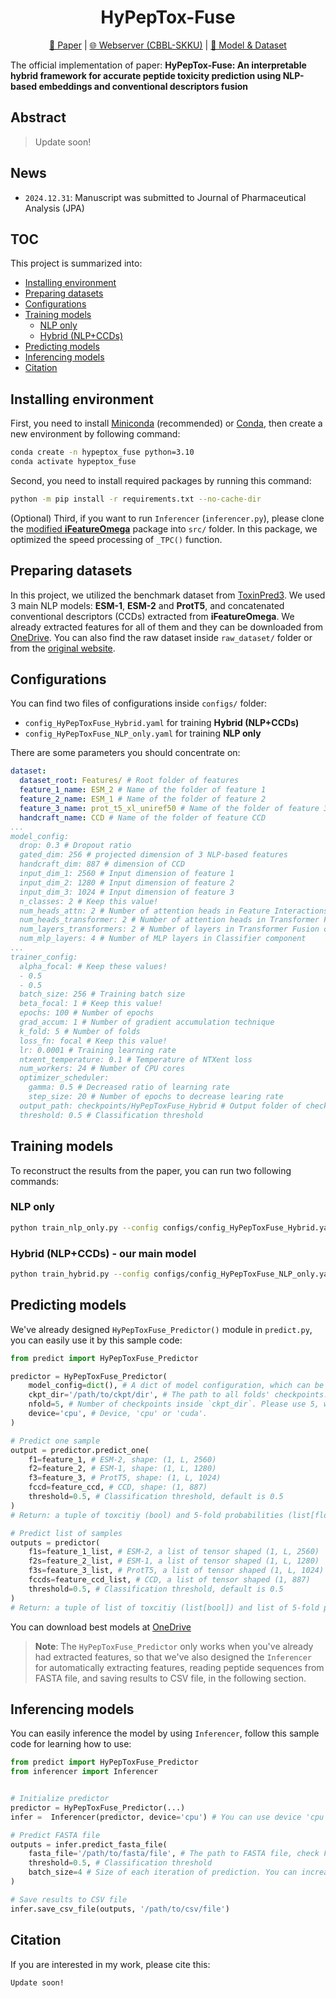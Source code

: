 <h1 align="center">HyPepTox-Fuse</h1>
<p align="center"><a href="">📝 Paper</a> | <a href="https://balalab-skku.org/HyPepTox-Fuse/">🌐 Webserver (CBBL-SKKU)</a> | <a href="https://1drv.ms/f/c/fa72f5f3c0e55162/Ev06ewB86b5Hv-xAMCaLOkMBEOqAxyZEYrqfq2_-z70WKg?e=7lmVaP">🚩 Model & Dataset</a></p>

The official implementation of paper: **HyPepTox-Fuse: An interpretable hybrid framework for accurate peptide toxicity prediction using NLP-based embeddings and conventional descriptors fusion**

## Abstract
> Update soon!

## News
- `2024.12.31`: Manuscript was submitted to Journal of Pharmaceutical Analysis (JPA)

## TOC

This project is summarized into:
- [Installing environment](#installing-environment)
- [Preparing datasets](#preparing-datasets)
- [Configurations](#configurations)
- [Training models](#training-models)
    - [NLP only](#nlp-only)
    - [Hybrid (NLP+CCDs)](#hybrid-nlpccds---our-main-model)
- [Predicting models](#predicting-models)
- [Inferencing models](#inferencing-models)
- [Citation](#citation)

## Installing environment
First, you need to install [Miniconda](https://docs.anaconda.com/miniconda/) (recommended) or [Conda](https://docs.conda.io/projects/conda/en/latest/user-guide/getting-started.html), then create a new environment by following command:

```bash
conda create -n hypeptox_fuse python=3.10
conda activate hypeptox_fuse
```

Second, you need to install required packages by running this command:

```bash
python -m pip install -r requirements.txt --no-cache-dir
```

(Optional) Third, if you want to run `Inferencer` (`inferencer.py`), please clone the [modified **iFeatureOmega**](https://github.com/duongttr/iFeatureOmega-CLI) package into `src/` folder. In this package, we optimized the speed processing of `_TPC()` function.

## Preparing datasets
In this project, we utilized the benchmark dataset from [ToxinPred3](https://doi.org/10.1016/j.compbiomed.2024.108926). We used 3 main NLP models: **ESM-1**, **ESM-2** and **ProtT5**, and concatenated conventional descriptors (CCDs) extracted from **iFeatureOmega**. We already extracted features for all of them and they can be downloaded from [OneDrive](https://1drv.ms/u/c/fa72f5f3c0e55162/EYiEkLysyp1AuaztMkayR_gBFTdrxJ5x0_coCmzxCvrIKA?e=m4fUbr). You can also find the raw dataset inside `raw_dataset/` folder or from the [original website](https://webs.iiitd.edu.in/raghava/toxinpred3/download.php).

## Configurations
You can find two files of configurations inside `configs/` folder:

- `config_HyPepToxFuse_Hybrid.yaml` for training **Hybrid (NLP+CCDs)**
- `config_HyPepToxFuse_NLP_only.yaml` for training **NLP only**

There are some parameters you should concentrate on:
```yaml
dataset:
  dataset_root: Features/ # Root folder of features
  feature_1_name: ESM_2 # Name of the folder of feature 1
  feature_2_name: ESM_1 # Name of the folder of feature 2
  feature_3_name: prot_t5_xl_uniref50 # Name of the folder of feature 3
  handcraft_name: CCD # Name of the folder of feature CCD
...
model_config:
  drop: 0.3 # Dropout ratio
  gated_dim: 256 # projected dimension of 3 NLP-based features
  handcraft_dim: 887 # dimension of CCD
  input_dim_1: 2560 # Input dimension of feature 1 
  input_dim_2: 1280 # Input dimension of feature 2
  input_dim_3: 1024 # Input dimension of feature 3
  n_classes: 2 # Keep this value!
  num_heads_attn: 2 # Number of attention heads in Feature Interactions component
  num_heads_transformer: 2 # Number of attention heads in Transformer Fusion component
  num_layers_transformers: 2 # Number of layers in Transformer Fusion component
  num_mlp_layers: 4 # Number of MLP layers in Classifier component
...
trainer_config:
  alpha_focal: # Keep these values!
  - 0.5
  - 0.5
  batch_size: 256 # Training batch size
  beta_focal: 1 # Keep this value!
  epochs: 100 # Number of epochs
  grad_accum: 1 # Number of gradient accumulation technique
  k_fold: 5 # Number of folds
  loss_fn: focal # Keep this value!
  lr: 0.0001 # Training learning rate
  ntxent_temperature: 0.1 # Temperature of NTXent loss
  num_workers: 24 # Number of CPU cores
  optimizer_scheduler:
    gamma: 0.5 # Decreased ratio of learning rate
    step_size: 20 # Number of epochs to decrease learing rate
  output_path: checkpoints/HyPepToxFuse_Hybrid # Output folder of checkpoints
  threshold: 0.5 # Classification threshold
```

## Training models
To reconstruct the results from the paper, you can run two following commands:

### NLP only
```bash
python train_nlp_only.py --config configs/config_HyPepToxFuse_Hybrid.yaml --cuda
```

### Hybrid (NLP+CCDs) - our main model
```bash
python train_hybrid.py --config configs/config_HyPepToxFuse_NLP_only.yaml --cuda
```

## Predicting models
We've already designed `HyPepToxFuse_Predictor()` module in `predict.py`, you can easily use it by this sample code:

```python
from predict import HyPepToxFuse_Predictor

predictor = HyPepToxFuse_Predictor(
    model_config=dict(), # A dict of model configuration, which can be easily loaded from yaml config file (`model_config` key).
    ckpt_dir='/path/to/ckpt/dir', # The path to all folds' checkpoints. 
    nfold=5, # Number of checkpoints inside `ckpt_dir`. Please use 5, which is the default of our training configuration.
    device='cpu', # Device, 'cpu' or 'cuda'.
)

# Predict one sample
output = predictor.predict_one(
    f1=feature_1, # ESM-2, shape: (1, L, 2560)
    f2=feature_2, # ESM-1, shape: (1, L, 1280)
    f3=feature_3, # ProtT5, shape: (1, L, 1024)
    fccd=feature_ccd, # CCD, shape: (1, 887)
    threshold=0.5, # Classification threshold, default is 0.5
)
# Return: a tuple of toxcitiy (bool) and 5-fold probabilities (list[float])

# Predict list of samples
outputs = predictor(
    f1s=feature_1_list, # ESM-2, a list of tensor shaped (1, L, 2560)
    f2s=feature_2_list, # ESM-1, a list of tensor shaped (1, L, 1280)
    f3s=feature_3_list, # ProtT5, a list of tensor shaped (1, L, 1024)
    fccds=feature_ccd_list, # CCD, a list of tensor shaped (1, 887)
    threshold=0.5, # Classification threshold, default is 0.5
)
# Return: a tuple of list of toxcitiy (list[bool]) and list of 5-fold probabilities (list[list[float]])
```
You can download best models at [OneDrive](https://1drv.ms/u/c/fa72f5f3c0e55162/EYOrJEFT8tZGp-dOpN8cYsYBlrGaKI9RkegHARTUJm9pLg?e=CRF9rT)  

> **Note**: The `HyPepToxFuse_Predictor` only works when you've already had extracted features, so that we've also designed the `Inferencer` for automatically extracting features, reading peptide sequences from FASTA file, and saving results to CSV file, in the following section. 

## Inferencing models
You can easily inference the model by using `Inferencer`, follow this sample code for learning how to use:

```python
from predict import HyPepToxFuse_Predictor
from inferencer import Inferencer


# Initialize predictor
predictor = HyPepToxFuse_Predictor(...)
infer =  Inferencer(predictor, device='cpu') # You can use device 'cpu' or 'cuda', please be consistent with device of `predictor`

# Predict FASTA file
outputs = infer.predict_fasta_file(
    fasta_file='/path/to/fasta/file', # The path to FASTA file, check FASTA format at: https://en.wikipedia.org/wiki/FASTA_format 
    threshold=0.5, # Classification threshold
    batch_size=4 # Size of each iteration of prediction. You can increase the batch size for faster speed processing if having enough computing resources.
)

# Save results to CSV file
infer.save_csv_file(outputs, '/path/to/csv/file')
```

## Citation
If you are interested in my work, please cite this:
```
Update soon!
```